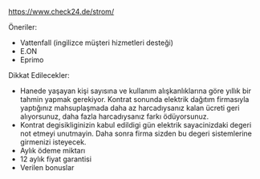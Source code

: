 https://www.check24.de/strom/

Öneriler:
* Vattenfall (ingilizce müşteri hizmetleri desteği)
* E.ON
* Eprimo

Dikkat Edilecekler:
* Hanede yaşayan kişi sayısına ve kullanım alışkanlıklarına göre yıllık bir tahmin yapmak gerekiyor. Kontrat sonunda elektrik dağıtım firmasıyla yaptığınız mahsuplaşmada daha az harcadıysanız kalan ücreti geri alıyorsunuz, daha fazla harcadıysanız farkı ödüyorsunuz.  
* Kontrat degisikliginizin kabul edildigi gün elektrik sayacinizdaki degeri not etmeyi unutmayin. Daha sonra firma sizden bu degeri sistemlerine girmenizi isteyecek.  
* Aylık ödeme miktarı
* 12 aylık fiyat garantisi
* Verilen bonuslar  
